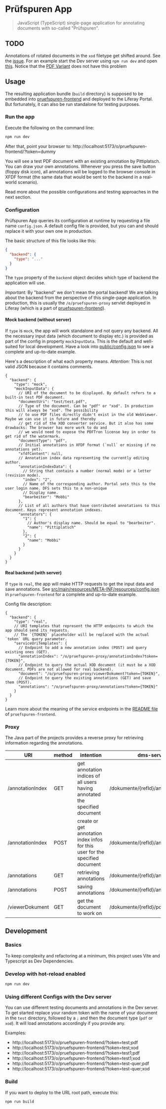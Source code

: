 # Prüfspuren App

> JavaScript (TypeScript) single-page application for annotating documents with so-called "Prüfspuren".

## TODO

Annotations of rotated documents in the `xod` filetype get shifted around. See the [issue](src/issue.md). For an example
start the Dev server using `npm run dev` and
open [this](http://localhost:5173/o/pruefspuren-frontend/?token=test-quer;xod). Notice that
the [PDF Variant](http://localhost:5173/o/pruefspuren-frontend/?token=test-quer;pdf) does not have this problem

## Usage

The resulting application bundle (`build` directory) is supposed to be embedded into
[pruefspuren-frontend](https://gitlab.tab.lan/ecohesion/liferay-portal/-/tree/master/pruefspuren-frontend) and deployed
to the Liferay Portal. But fortunately, it can also be run standalone for testing purposes.

### Run the app

Execute the following on the command line:

```sh
npm run dev
```

After that, point your browser to: http://localhost:5173/o/pruefspuren-frontend/?token=dummy

You will see a test PDF document with an existing annotation by Pittiplatsch. You can draw your own annotations.
Whenever you press the save button (floppy disk icon), all annotations will be logged to the browser console in
XFDF format (the same data that would be sent to the backend in a real-world scenario).

Read more about the possible configurations and testing approaches in the next section.

### Configuration

Prüfspuren App queries its configuration at runtime by requesting a file name `config.json`. A default config file is
provided, but you can and should replace it with your own one in production.

The basic structure of this file looks like this:

```json
{
  "backend": {
    "type": "..."
  }
}
```

The `type` property of the `backend` object decides which type of backend the application will use.

*Important:* By "backend" we don't mean the portal backend! We are talking about the backend from the perspective of
this single-page application. In production, this is usually the `/o/pruefspuren-proxy` servlet deployed in Liferay
(which is a part of
[pruefspuren-frontend](https://gitlab.tab.lan/ecohesion/liferay-portal/-/tree/master/pruefspuren-frontend)).

#### Mock backend (without server)

If `type` is `mock`, the app will work standalone and not query any backend. All the necessary input data (which
document to display etc.) is provided as part of the config in property `mockInputData`. This is the default and
well-suited for local development. Have a look into [public/config.json](public/config.json) to see a complete and
up-to-date example.

Here's a description of what each property means. *Attention:* This is not valid JSON because it contains comments.

```json5
{
  "backend": {
    "type": "mock",
    "mockInputData": {
      // URI of the document to be displayed. By default refers to a built-in test PDF document.
      "documentUri": "test/test.pdf",
      // Type of the document. Can be "pdf" or "xod". In production this will always be "xod". The possibility
      // to use PDF files directly didn't exist in the old WebViewer. Maybe we can use it in future and thereby
      // get rid of the XOD converter service. But it also has some drawbacks: The browser has more work to do and
      // we would need to expose the PDFTron license key in order to get rid of the watermark.
      "documentType": "pdf",
      // Initial annotations in XFDF format (`null` or missing if no annotations yet).
      "xfdfContent": null,
      // Annotation index data representing the currently editing author. 
      "annotationIndexData": {
        // String that contains a number (normal mode) or a letter (revision mode).
        "index": "2",
        // Name of the corresponding author. Portal sets this to the user login name. DFS sets this to a non-unique
        // Display name.
        "bearbeiter": "Mobbi"
      },
      // List of all authors that have contributed annotations to this document. Keys represent annotation indexes.
      "annotators": {
        "1": {
          // Author's display name. Should be equal to "bearbeiter".
          "name": "Pittiplatsch"
        },
        "2": {
          "name": "Mobbi"
        }
      }
    }
  }
}
```

#### Real backend (with server)

If `type` is `real`, the app will make HTTP requests to get the input data and save annotations. See
[src/main/resources/META-INF/resources/config.json](../resources/META-INF/resources/config.json) in
`pruefspuren-frontend` for a complete and up-to-date example.

Config file description:

```json5
{
  "backend": {
    "type": "real",
    // URI templates that represent the HTTP endpoints to which the app should send its requests.
    // The `{TOKEN}` placeholder will be replaced with the actual `token` URL query parameter.
    "serviceUriTemplates": {
      // Endpoint to add a new annotation index (POST) and query existing ones (GET).
      "annotationIndex": "/o/pruefspuren-proxy/annotationIndex?token={TOKEN}",
      // Endpoint to query the actual XOD document (it must be a XOD document, PDFs are not allowed for real backend). 
      "document": "/o/pruefspuren-proxy/viewerDokument?token={TOKEN}",
      // Endpoint to query the existing annotations (GET) and save them (POST).
      "annotations": "/o/pruefspuren-proxy/annotations?token={TOKEN}"
    }
  }
}
```

Learn more about the meaning of the service endpoints in the [README file](../../../README.md) of
`pruefspuren-frontend`.

### Proxy

The Java part of the projects provides a reverse proxy for retrieving information regarding the annotations.

| URI              | method | intention                                                                     | dms-service                          |
|------------------|--------|-------------------------------------------------------------------------------|--------------------------------------|
| /annotationIndex | GET    | get annotation indices of all users having annotated the specified document   | /dokumente/{refId}/annotationIndices |
| /annotationIndex | POST   | create or get annotation index infos for this user for the specified document | /dokumente/{refId}/annotationIndices |
| /annotations     | GET    | retrieving annotations                                                        | /dokumente/{refId}/annotations       |
| /annotations     | POST   | saving annotations                                                            | /dokumente/{refId}/annotations       |
| /viewerDokument  | GET    | get the document to work on                                                   | /dokumente/{refId}/pdf               |

## Development

### Basics

To keep complexity and refactoring at a minimum, this project uses Vite and Typescript as Dev Dependencies.

### Develop with hot-reload enabled

```sh
npm run dev
```

### Using different Configs with the Dev server

You can use different testing documents and annotations in the Dev server. To get started replace your random token with
the name of your document in the `test` directory, followed by a `;` and then the document type (`pdf` or `xod`). It
will load annotations accordingly if you provide any.

Examples:

- http://localhost:5173/o/pruefspuren-frontend/?token=test;pdf
- http://localhost:5173/o/pruefspuren-frontend/?token=test;xod
- http://localhost:5173/o/pruefspuren-frontend/?token=test1;pdf
- http://localhost:5173/o/pruefspuren-frontend/?token=test1;xod
- http://localhost:5173/o/pruefspuren-frontend/?token=test-quer;pdf
- http://localhost:5173/o/pruefspuren-frontend/?token=test-quer;xod

### Build

If you want to deploy to the URL root path, execute this:

```sh
npm run build
```